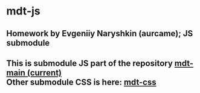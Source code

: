 # mdt-js
<h2>Homework by Evgeniiy Naryshkin (aurcame); JS submodule<h2>
This is submodule JS part of the repository <a href="https://github.com/aurcame/mdt-main.git">mdt-main (current)</a><br>
Other submodule CSS is here: <a href="https://github.com/aurcame/mdt-css.git">mdt-css</a>
<br>
